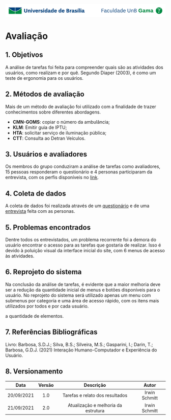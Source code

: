 ![UnB](../../../img/unb.jpg)

# Avaliação

## 1. Objetivos

A análise de tarefas foi feita para compreender quais são as atividades dos usuários, como realizam e por quê. Segundo Diaper (2003), é como um teste de ergonomia para os usuários.

## 2. Métodos de avaliação

Mais de um método de avaliação foi utilizado com a finalidade de trazer conhecimentos sobre diferentes abordagens.

<ul>
    <li><strong>CMN-GOMS</strong>: copiar o número da ambulância;</li>
    <li><strong>KLM</strong>: Emitir guia de IPTU;</li>
    <li><strong>HTA</strong>: solicitar serviço de iluminação pública;</li>
    <li><strong>CTT</strong>: Consulta ao Detran Veículos.</li>
</ul>

## 3. Usuários e avaliadores

Os membros do grupo conduziram a análise de tarefas como avaliadores, 15 pessoas responderam o questionário e 4 personas participaram da entrevista, com os perfis disponíveis no <a href="/perfil/perfil">link</a>.

## 4. Coleta de dados

A coleta de dados foi realizada através de um
<a href="/designAvaliacaoDesenvolv/nivel1/analiseDeTarefas/entrevistas/">questionário</a>
e de uma
<a href="/designAvaliacaoDesenvolv/nivel1/analiseDeTarefas/entrevistas/">entrevista</a>
feita com as personas.

## 5. Problemas encontrados

Dentre todos os entrevistados, um problema recorrente foi a demora do usuário encontrar o acesso para as tarefas que gostaria de realizar. Isso é devido à poluição visual da interface inicial do site, com 6 menus de acesso às atividades.

## 6. Reprojeto do sistema

Na conclusão da análise de tarefas, é evidente que a maior melhoria deve ser a redução da quantidade inicial de menus e botões disponíveis para o usuário. No reprojeto do sistema será utilizado apenas um menu com submenus por categoria e uma área de acesso rápido, com os itens mais utilizados por todos e por cada usuário.

a quantidade de elementos.

## 7. Referências Bibliográficas

Livro: Barbosa, S.D.J.; Silva, B.S.; Silveira, M.S.; Gasparini, I.; Darin, T.; Barbosa, G.D.J.
(2021) Interação Humano-Computador e Experiência do Usuário.

## 8. Versionamento

|    Data    | Versão |              Descrição              |     Autor     |
| :--------: | :----: | :---------------------------------: | :-----------: |
| 20/09/2021 |  1.0   |   Tarefas e relato dos resultados   | Irwin Schmitt |
| 21/09/2021 |  2.0   | Atualização e melhoria da estrutura | Irwin Schmitt |
